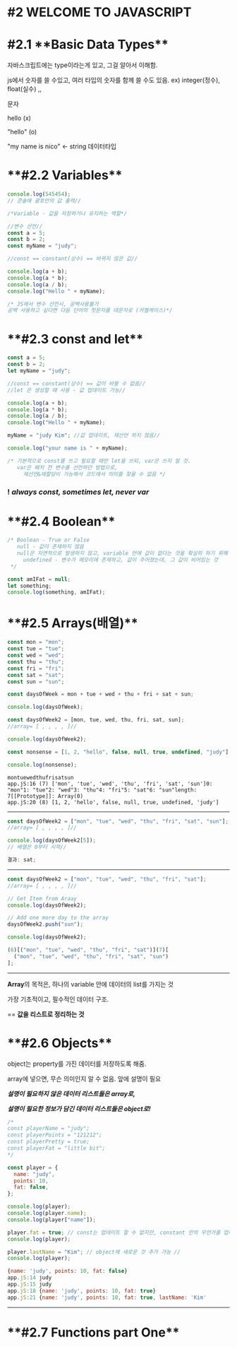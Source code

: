 # **#2 WELCOME TO JAVASCRIPT**

# #2.1 \***\*Basic Data Types\*\***

자바스크립트에는 type이라는게 있고, 그걸 알아서 이해함.

js에서 숫자를 쓸 수있고, 여러 타입의 숫자를 함께 쓸 수도 있음.
ex) integer(정수), float(실수) ,,

문자

hello (x)

"hello" (o)

"my name is nico" <- string 데이터타입

# \***\*#2.2 Variables\*\***

```jsx
console.log(545454);
// 콘솔에 괄호안의 값 출력//

/*Variable - 값을 저장하거나 유지하는 역할*/

//변수 선언//
const a = 5;
const b = 2;
const myName = "judy";

//const == constant(상수) == 바뀌지 않은 값//

console.log(a + b);
console.log(a * b);
console.log(a / b);
console.log("Hello " + myName);

/* JS에서 변수 선언시, 공백사용불가
공백 사용하고 싶다면 다음 단어의 첫문자를 대문자로 (카멜케이스)*/
```

# \***\*#2.3 const and let\*\***

```jsx
const a = 5;
const b = 2;
let myName = "judy";

//const == constant(상수) == 값이 바뀔 수 없음//
//let 은 생성할 때 사용 - 값 업데이트 가능//

console.log(a + b);
console.log(a * b);
console.log(a / b);
console.log("Hello " + myName);

myName = "judy Kim"; //값 업데이트, 재선언 하지 않음//

console.log("your name is " + myName);

/* 기본적으로 const를 쓰고 필요할 때만 let을 쓰되, var은 쓰지 말 것. 
   var은 패치 전 변수를 선언하던 방법으로, 
	 재선언&재할당이 가능해서 코드에서 의미를 찾을 수 없음 */
```

### ! **_always const, sometimes let, never var_**

# \***\*#2.4 Boolean\*\***

```jsx
/* Boolean - True or False
   null - 값이 존재하지 않음
   null은 자연적으로 발생하지 않고, variable 안에 값이 없다는 것을 확실히 하기 위해 사용
	 undefined - 변수가 메모리에 존재하고, 값이 주어졌는데, 그 값이 비어있는 것
 */

const amIFat = null;
let something;
console.log(something, amIFat);
```

# \***\*#2.5 Arrays(배열)\*\***

```jsx
const mon = "mon";
const tue = "tue";
const wed = "wed";
const thu = "thu";
const fri = "fri";
const sat = "sat";
const sun = "sun";

const daysOfWeek = mon + tue + wed + thu + fri + sat + sun;

console.log(daysOfWeek);

const daysOfWeek2 = [mon, tue, wed, thu, fri, sat, sun];
//array= [ , , , , ]//

console.log(daysOfWeek2);

const nonsense = [1, 2, "hello", false, null, true, undefined, "judy"];

console.log(nonsense);
```

```
montuewedthufrisatsun
app.jS:16 (7) ['mon', 'tue', 'wed', 'thu', 'fri', 'sat', 'sun']0: "mon"1: "tue"2: "wed"3: "thu"4: "fri"5: "sat"6: "sun"length: 7[[Prototype]]: Array(0)
app.jS:20 (8) [1, 2, 'hello', false, null, true, undefined, 'judy']
```

---

```jsx
const daysOfWeek2 = ["mon", "tue", "wed", "thu", "fri", "sat", "sun"];
//array= [ , , , , ]//

console.log(daysOfWeek2[5]);
// 배열은 0부터 시작//

결과: sat;
```

---

```jsx
const daysOfWeek2 = ["mon", "tue", "wed", "thu", "fri", "sat"];
//array= [ , , , , ]//

// Get Item from Araay
console.log(daysOfWeek2);

// Add one more day to the array
daysOfWeek2.push("sun");

console.log(daysOfWeek2);
```

```jsx
(6)[("mon", "tue", "wed", "thu", "fri", "sat")](7)[
  ("mon", "tue", "wed", "thu", "fri", "sat", "sun")
];
```

---

**Array**의 목적은, 하나의 variable 안에 데이터의 list를 가지는 것

가장 기초적이고, 필수적인 데이터 구조.

== **값을 리스트로 정리하는 것**

# \***\*#2.6 Objects\*\***

object는 property를 가진 데이터를 저장하도록 해줌.

array에 넣으면, 무슨 의미인지 알 수 없음. 앞에 설명이 필요

**_설명이 필요하지 않은 데이터 리스트들은 array로,_**

**_설명이 필요한 정보가 담긴 데이터 리스트들은 object로!_**

```jsx
/*
const playerName = "judy";
const playerPoints = "121212";
const playerPretty = true;
const playerFat = "little bit"; 
*/

const player = {
  name: "judy",
  points: 10,
  fat: false,
};

console.log(player);
console.log(player.name);
console.log(player["name"]);

player.fat = true; // const는 업데이트 할 수 없지만, constant 안의 무언가를 업데이트 하는 것은 문제 없음.//
console.log(player);

player.lastName = "Kim"; // object에 새로운 것 추가 가능 //
console.log(player);
```

```jsx
{name: 'judy', points: 10, fat: false}
app.jS:14 judy
app.jS:15 judy
app.jS:18 {name: 'judy', points: 10, fat: true}
app.jS:21 {name: 'judy', points: 10, fat: true, lastName: 'Kim'
```

---

# \***\*#2.7 Functions part One\*\***
